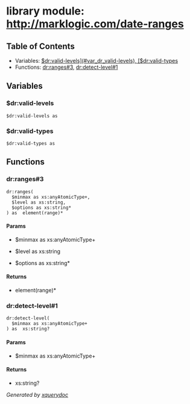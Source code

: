 # library module: http://marklogic.com/date-ranges


## Table of Contents

* Variables: [$dr:valid-levels](#var_dr_valid-levels), [$dr:valid-types](#var_dr_valid-types)
* Functions: [dr:ranges\#3](#func_dr_ranges_3), [dr:detect-level\#1](#func_dr_detect-level_1)


## Variables

### <a name="var_dr_valid-levels"/> $dr:valid-levels
```xquery
$dr:valid-levels as 
```

### <a name="var_dr_valid-types"/> $dr:valid-types
```xquery
$dr:valid-types as 
```



## Functions

### <a name="func_dr_ranges_3"/> dr:ranges\#3
```xquery
dr:ranges(
  $minmax as xs:anyAtomicType+,
  $level as xs:string,
  $options as xs:string*
) as  element(range)*
```

#### Params

* $minmax as  xs:anyAtomicType+

* $level as  xs:string

* $options as  xs:string\*


#### Returns
*  element(range)\*

### <a name="func_dr_detect-level_1"/> dr:detect-level\#1
```xquery
dr:detect-level(
  $minmax as xs:anyAtomicType+
) as  xs:string?
```

#### Params

* $minmax as  xs:anyAtomicType+


#### Returns
*  xs:string?





*Generated by [xquerydoc](https://github.com/xquery/xquerydoc)*
